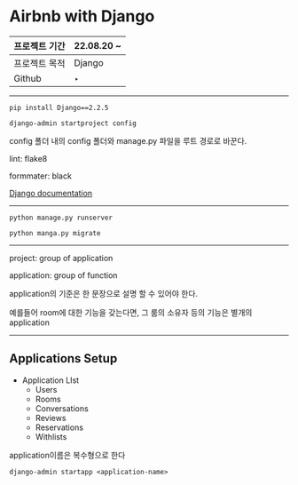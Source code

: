 # Airbnb with Django

| 프로젝트 기간 | 22.08.20 ~ |
| ------------- | ---------- |
| 프로젝트 목적 | Django     |
| Github        | ‣          |

---

`pip install Django==2.2.5`

`django-admin startproject config`

config 폴더 내의 config 폴더와 manage.py 파일을 루트 경로로 바꾼다.

lint: flake8

formmater: black

[Django documentation](https://docs.djangoproject.com/en/2.2/ref/settings/)

---

`python manage.py runserver`

`python manga.py migrate`

---

project: group of application

application: group of function

application의 기준은 한 문장으로 설명 할 수 있어야 한다.

예를들어 room에 대한 기능을 갖는다면, 그 룸의 소유자 등의 기능은 별개의 application

---

## Applications Setup

- Application LIst
  - Users
  - Rooms
  - Conversations
  - Reviews
  - Reservations
  - Withlists

application이름은 복수형으로 한다

`django-admin startapp <application-name>`
